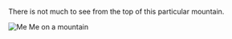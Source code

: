  There is not much to see from the top of this particular mountain.

<div>
<img src="/img/poser_guy.png" alt="Me Me on a mountain" style="margin-left: 0px;">
</div>
